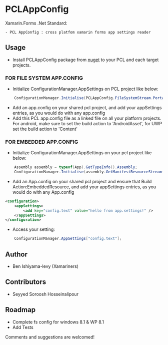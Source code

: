 # PCLAppConfig


Xamarin.Forms .Net Standard:

	- PCL AppConfig : cross platfom xamarin forms app settings reader
	
## Usage


- Install PCLAppConfig package from [nuget](https://www.nuget.org/packages/PCLAppConfig) to your PCL and each target projects.

### FOR FILE SYSTEM  APP.CONFIG
- Initialize ConfigurationManager.AppSettings on PCL project like below:

``` C#
	ConfigurationManager.Initialise(PCLAppConfig.FileSystemStream.PortableStream.Current);
```

- Add an app.config on your shared pcl project, and add your appSettings entries, as you would do with any app.config
- Add this PCL app.config file as a linked file on all your platform projects. For android, make sure to set the build action to  'AndroidAsset', for UWP set the build action to 'Content'


### FOR EMBEDDED APP.CONFIG
- Initialize ConfigurationManager.AppSettings on your pcl project like below:

``` C#
	Assembly assembly = typeof(App).GetTypeInfo().Assembly;
	ConfigurationManager.Initialise(assembly.GetManifestResourceStream("DemoApp.App.config"));	
```

- Add an App.config on your shared pcl project and ensure that Build Action:EmbeddedResource, and add your appSettings entries, as you would do with any App.config

``` xml
<configuration>
	<appSettings>
        <add key="config.text" value="hello from app.settings!" />
    </appSettings>
</configuration>
```

- Access your setting:

``` C#
	ConfigurationManager.AppSettings["config.text"];

```

## Author
- Ben Ishiyama-levy (Xamariners)

## Contributors
- Seyyed Soroosh Hosseinalipour

## Roadmap

- Complete fs config for windows 8.1 & WP 8.1
- Add Tests


Comments and suggestions are welcomed!
